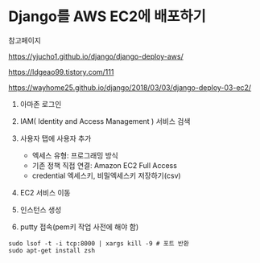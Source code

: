 # Django를 AWS EC2에 배포하기



참고페이지

https://yjucho1.github.io/django/django-deploy-aws/

https://ldgeao99.tistory.com/111

https://wayhome25.github.io/django/2018/03/03/django-deploy-03-ec2/

1. 아마존 로그인
2. IAM( Identity and Access Management ) 서비스 검색
3. 사용자 탭에 사용자 추가
   - 엑세스 유형: 프로그래밍 방식
   - 기존 정책 직접 연결: Amazon EC2 Full Access
   - credential 엑세스키, 비밀엑세스키 저장하기(csv)
4. EC2 서비스 이동

5. 인스턴스 생성
6. putty 접속(pem키 작업 사전에 해야 함)

```shell
sudo lsof -t -i tcp:8000 | xargs kill -9 # 포트 반환
sudo apt-get install zsh 

```

